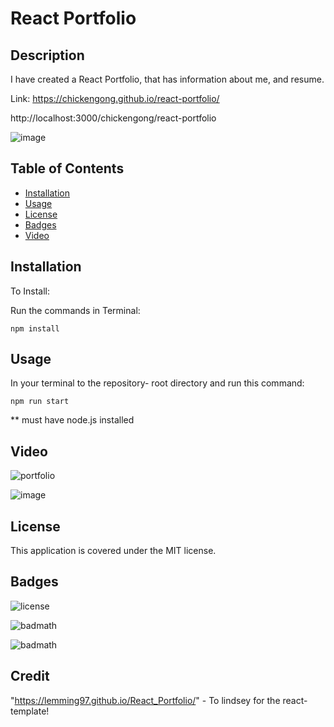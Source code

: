 # React Portfolio

## Description

I have created a React Portfolio, that has information about me, and resume. 

Link:
 https://chickengong.github.io/react-portfolio/
 
 http://localhost:3000/chickengong/react-portfolio
 
![image](https://user-images.githubusercontent.com/108504537/213951682-496fd945-1a58-494a-a777-a22fadb7bc13.png)


## Table of Contents

- [Installation](#installation)
- [Usage](#usage)
- [License](#license)
- [Badges](#Badges)
- [Video](#Video)


## Installation

To Install:

Run the commands in Terminal:

```
npm install
```

## Usage

In  your terminal to the repository-  root directory and run this command:
```
npm run start
```
** must have node.js installed 

## Video

![portfolio ](https://user-images.githubusercontent.com/108504537/213952745-ccaeafe3-a42a-4708-9da9-f57dc3fedaa1.gif)

![image](https://user-images.githubusercontent.com/108504537/213952548-9c6e7693-471e-4454-a138-a89aad19eaf5.png)


## License

This application is covered under the MIT license.

## Badges

![license](https://img.shields.io/badge/license-MIT-yellow.svg)

![badmath](https://img.shields.io/github/languages/top/lernantino/badmath)

![badmath](https://img.shields.io/github/repo-size/ajsherrill2/react-portfolio)

## Credit 
"https://lemming97.github.io/React_Portfolio/" - To lindsey for the react-template! 

